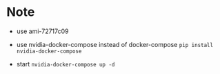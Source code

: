 # Note

- use ami-72717c09

- use nvidia-docker-compose instead of docker-compose
  `pip install nvidia-docker-compose`

- start
  `nvidia-docker-compose up -d`
